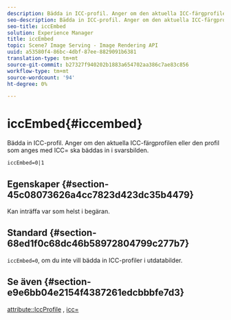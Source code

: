 ```yaml
---
description: Bädda in ICC-profil. Anger om den aktuella ICC-färgprofilen eller den profil som anges med ICC= ska bäddas in i svarsbilden.
seo-description: Bädda in ICC-profil. Anger om den aktuella ICC-färgprofilen eller den profil som anges med ICC= ska bäddas in i svarsbilden.
seo-title: iccEmbed
solution: Experience Manager
title: iccEmbed
topic: Scene7 Image Serving - Image Rendering API
uuid: a53580f4-86bc-4dbf-87ee-8829091b6381
translation-type: tm+mt
source-git-commit: b27327f940202b1883a654702aa386c7ae83c856
workflow-type: tm+mt
source-wordcount: '94'
ht-degree: 0%

---
```



# iccEmbed{#iccembed}

Bädda in ICC-profil. Anger om den aktuella ICC-färgprofilen eller den profil som anges med ICC= ska bäddas in i svarsbilden.

`iccEmbed=0|1`

## Egenskaper {#section-45c08073626a4cc7823d423dc35b4479}

Kan inträffa var som helst i begäran.

## Standard {#section-68ed1f0c68dc46b58972804799c277b7}

`iccEmbed=0`, om du inte vill bädda in ICC-profiler i utdatabilder.

## Se även {#section-e9e6bb04e2154f4387261edcbbbfe7d3}

[attribute::IccProfile](../../../../../ir-api/material-cat/image-rendering-api-ref/c-ir-material-catalog/c-ir-attributes-reference/r-ir-iccprofilegray.md#reference-712f1d0dcca748df9aaf495681bb39e6) ,  [icc=](../../../../../ir-api/http-protocol/image-rendering-api-ref/c-ir-http-protocol-ref/c-ir-http-protocol-command-reference/r-ir-icc.md#reference-86a2fff3cef24982ad2063d977a16e06)
